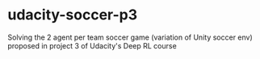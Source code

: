 # udacity-soccer-p3
Solving the 2 agent per team soccer game (variation of Unity soccer env) proposed in project 3 of Udacity's Deep RL course
